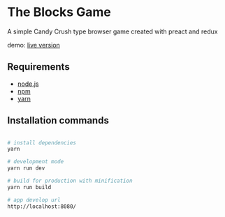 # The Blocks Game

A simple Candy Crush type browser game created with preact and redux

demo: [live version](https://eager-jennings-2fc9eb.netlify.com)

## Requirements

 * [node.js](https://nodejs.org/)
 * [npm](https://www.npmjs.com/)
 * [yarn](https://yarnpkg.com/)

## Installation commands
``` bash

# install dependencies
yarn

# development mode
yarn run dev

# build for production with minification
yarn run build

# app develop url
http://localhost:8080/

```
